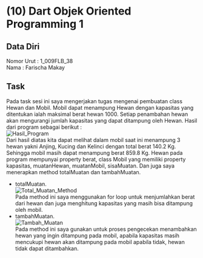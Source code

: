 # (10) Dart Objek Oriented Programming 1 
## Data Diri 
Nomor Urut : 1_009FLB_38 <br>
Nama : Farischa Makay <br>
## Task
Pada task sesi ini saya mengerjakan tugas mengenai pembuatan class Hewan dan Mobil. Mobil dapat menampung Hewan dengan kapasitas yang ditentukan ialah maksimal berat hewan 1000. Setiap penambahan hewan akan mengurangi jumlah kapasitas yang dapat ditampung oleh Hewan. Hasil dari program sebagai berikut : <br>
![Hasil_Program](screenshots/hasilTask.jpg) <br>
Dari hasil diatas kita dapat melihat dalam mobil saat ini menampung 3 hewan yakni Anjing, Kucing dan Kelinci dengan total berat 140.2 Kg. Sehingga mobil masih dapat menampung berat 859.8 Kg. Hewan pada program mempunyai property berat, class Mobil yang memiliki property kapasitas, muatanHewan, muatanMobil, sisaMuatan. Dan juga saya menerapkan method totalMuatan dan tambahMuatan. <br>
- totalMuatan. <br>
![Total_Muatan_Method](screenshots/task_totalMuatan.jpg) <br>
Pada method ini saya menggunakan for loop untuk menjumlahkan berat dari hewan dan juga menghitung kapasitas yang masih bisa ditampung oleh mobil.
- tambahMuatan. <br>
![Tambah_Muatan](screenshots/task_tambahMuatan.jpg) <br>
Pada method ini saya gunakan untuk proses pengecekan menambahkan hewan yang ingin ditampung pada mobil, apabila kapasitas masih mencukupi hewan akan ditampung pada mobil apabila tidak, hewan tidak dapat ditambahkan.


